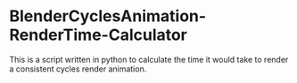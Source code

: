 # BlenderCyclesAnimation-RenderTime-Calculator
This is a script written in python to calculate the time it would take to render a consistent cycles render animation.
